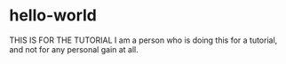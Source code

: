 # hello-world
THIS IS FOR THE TUTORIAL
I am a person who is doing this for a tutorial, and not for any personal gain at all.
